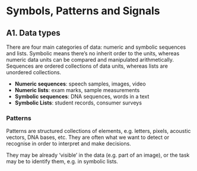 

# Symbols, Patterns and Signals

## A1. Data types

There are four main categories of data: numeric and symbolic sequences and lists. Symbolic means there’s no inherit order to the units, whereas numeric data units can be compared and manipulated arithmetically. Sequences are ordered collections of data units, whereas lists are unordered collections.

- **Numeric sequences**: speech samples, images, video
- **Numeric lists**: exam marks, sample measurements
- **Symbolic sequences**: DNA sequences, words in a text
- **Symbolic Lists**: student records, consumer surveys

### Patterns

Patterns are structured collections of elements, e.g. letters, pixels, acoustic vectors, DNA bases, etc. They are often what we want to detect or recognise in order to interpret and make decisions.

They may be already ‘visible’ in the data (e.g. part of an image), or the task may be to identify them, e.g. in symbolic lists.
